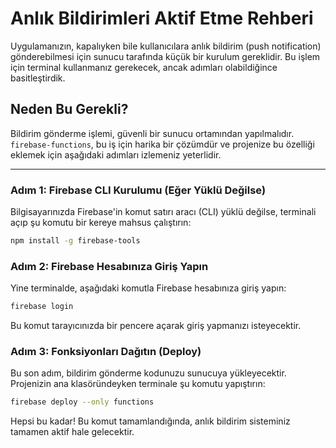 # Anlık Bildirimleri Aktif Etme Rehberi

Uygulamanızın, kapalıyken bile kullanıcılara anlık bildirim (push notification) gönderebilmesi için sunucu tarafında küçük bir kurulum gereklidir. Bu işlem için terminal kullanmanız gerekecek, ancak adımları olabildiğince basitleştirdik.

## Neden Bu Gerekli?

Bildirim gönderme işlemi, güvenli bir sunucu ortamından yapılmalıdır. `firebase-functions`, bu iş için harika bir çözümdür ve projenize bu özelliği eklemek için aşağıdaki adımları izlemeniz yeterlidir.

---

### Adım 1: Firebase CLI Kurulumu (Eğer Yüklü Değilse)

Bilgisayarınızda Firebase'in komut satırı aracı (CLI) yüklü değilse, terminali açıp şu komutu bir kereye mahsus çalıştırın:

```bash
npm install -g firebase-tools
```

### Adım 2: Firebase Hesabınıza Giriş Yapın

Yine terminalde, aşağıdaki komutla Firebase hesabınıza giriş yapın:

```bash
firebase login
```

Bu komut tarayıcınızda bir pencere açarak giriş yapmanızı isteyecektir.

### Adım 3: Fonksiyonları Dağıtın (Deploy)

Bu son adım, bildirim gönderme kodunuzu sunucuya yükleyecektir. Projenizin ana klasöründeyken terminale şu komutu yapıştırın:

```bash
firebase deploy --only functions
```

Hepsi bu kadar! Bu komut tamamlandığında, anlık bildirim sisteminiz tamamen aktif hale gelecektir.
